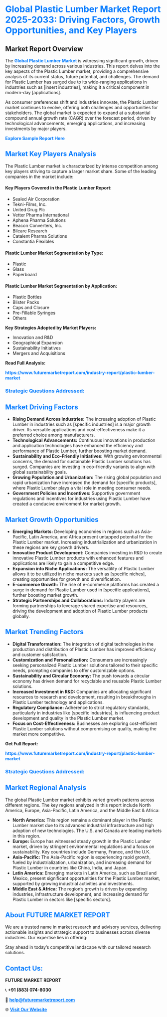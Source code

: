 <h1 style="color: #007BFF;">Global Plastic Lumber Market Report 2025-2033: Driving Factors, Growth Opportunities, and Key Players</h1>

<section id="overview">
<h2>Market Report Overview</h2>
<p>The <a href="https://www.futuremarketreport.com/industry-report/plastic-lumber-market" style="color: #007BFF; text-decoration: none;"><strong>Global Plastic Lumber Market</strong></a> is witnessing significant growth, driven by increasing demand across various industries. This report delves into the key aspects of the Plastic Lumber market, providing a comprehensive analysis of its current status, future potential, and challenges. The demand for Plastic Lumber has surged due to its wide-ranging applications in industries such as [insert industries], making it a critical component in modern-day [applications].</p>
<p>As consumer preferences shift and industries innovate, the Plastic Lumber market continues to evolve, offering both challenges and opportunities for stakeholders. The global market is expected to expand at a substantial compound annual growth rate (CAGR) over the forecast period, driven by technological advancements, emerging applications, and increasing investments by major players.</p>
</section>

<section id="overview">
<p><a href="https://www.futuremarketreport.com/request-sample/reportId=35411" style="color: #007BFF; text-decoration: none;"><strong>Explore Sample Report Here</strong></a></p>
</section>

<section id="key-players">
<h2 style="color: #007BFF;">Market Key Players Analysis</h2>
<p>The Plastic Lumber market is characterized by intense competition among key players striving to capture a larger market share. Some of the leading companies in the market include:</p>
<h4>Key Players Covered in the Plastic Lumber Report:</h4>
<ul><li>Sealed Air Corporation</li><li>Tekni-Films, Inc.</li><li>United Drug Plc</li><li>Vetter Pharma International</li><li>Aphena Pharma Solutions</li><li>Beacon Converters, Inc.</li><li>Bilcare Research</li><li>Catalent Pharma Solutions</li><li>Constantia Flexibles</li></ul>
<h4>Plastic Lumber Market Segmentation by Type:</h4>
<ul><li>Plastic</li><li>Glass</li><li>Paperboard</li></ul>

<h4>Plastic Lumber Market Segmentation by Application:</h4>
<ul><li>Plastic Bottles</li><li>Blister Packs</li><li>Caps and Closure</li><li>Pre-Fillable Syringes</li><li>Others</li></ul>
<p><strong>Key Strategies Adopted by Market Players:</strong></p>
<ul>
<li>Innovation and R&D</li>
<li>Geographical Expansion</li>
<li>Sustainability Initiatives</li>
<li>Mergers and Acquisitions</li>
</ul>
</section>

<section>
<p><strong>Read Full Analysis: </strong></p><a href="https://www.futuremarketreport.com/industry-report/plastic-lumber-market" style="color: #007BFF; text-decoration: none;"><strong>https://www.futuremarketreport.com/industry-report/plastic-lumber-market</strong></a>
<h3 style="color: #007BFF;">Strategic Questions Addressed:</h3>
</section>

<section id="driving-factors">
<h2 style="color: #007BFF;">Market Driving Factors</h2>
<ul>
<li><strong>Rising Demand Across Industries:</strong> The increasing adoption of Plastic Lumber in industries such as [specific industries] is a major growth driver. Its versatile applications and cost-effectiveness make it a preferred choice among manufacturers.</li>
<li><strong>Technological Advancements:</strong> Continuous innovations in production and application technologies have enhanced the efficiency and performance of Plastic Lumber, further boosting market demand.</li>
<li><strong>Sustainability and Eco-Friendly Initiatives:</strong> With growing environmental concerns, the demand for sustainable Plastic Lumber solutions has surged. Companies are investing in eco-friendly variants to align with global sustainability goals.</li>
<li><strong>Growing Population and Urbanization:</strong> The rising global population and rapid urbanization have increased the demand for [specific products], where Plastic Lumber plays a vital role in meeting consumer needs.</li>
<li><strong>Government Policies and Incentives:</strong> Supportive government regulations and incentives for industries using Plastic Lumber have created a conducive environment for market growth.</li>
</ul>
</section>

<section id="growth-opportunities">
<h2 style="color: #007BFF;">Market Growth Opportunities</h2>
<ul>
<li><strong>Emerging Markets:</strong> Developing economies in regions such as Asia-Pacific, Latin America, and Africa present untapped potential for the Plastic Lumber market. Increasing industrialization and urbanization in these regions are key growth drivers.</li>
<li><strong>Innovative Product Development:</strong> Companies investing in R&D to create innovative Plastic Lumber products with enhanced features and applications are likely to gain a competitive edge.</li>
<li><strong>Expansion into Niche Applications:</strong> The versatility of Plastic Lumber allows it to be utilized in niche markets such as [specific niches], creating opportunities for growth and diversification.</li>
<li><strong>E-commerce Growth:</strong> The rise of e-commerce platforms has created a surge in demand for Plastic Lumber used in [specific applications], further boosting market growth.</li>
<li><strong>Strategic Partnerships and Collaborations:</strong> Industry players are forming partnerships to leverage shared expertise and resources, driving the development and adoption of Plastic Lumber products globally.</li>
</ul>
</section>

<section id="trending-factors">
<h2 style="color: #007BFF;">Market Trending Factors</h2>
<ul>
<li><strong>Digital Transformation:</strong> The integration of digital technologies in the production and distribution of Plastic Lumber has improved efficiency and customer satisfaction.</li>
<li><strong>Customization and Personalization:</strong> Consumers are increasingly seeking personalized Plastic Lumber solutions tailored to their specific needs, prompting companies to offer customizable options.</li>
<li><strong>Sustainability and Circular Economy:</strong> The push towards a circular economy has driven demand for recyclable and reusable Plastic Lumber solutions.</li>
<li><strong>Increased Investment in R&D:</strong> Companies are allocating significant resources to research and development, resulting in breakthroughs in Plastic Lumber technology and applications.</li>
<li><strong>Regulatory Compliance:</strong> Adherence to strict regulatory standards, particularly in industries like [specific industries], is influencing product development and quality in the Plastic Lumber market.</li>
<li><strong>Focus on Cost-Effectiveness:</strong> Businesses are exploring cost-efficient Plastic Lumber solutions without compromising on quality, making the market more competitive.</li>
</ul>
</section>

<section>
<p><strong>Get Full Report: </strong></p><a href="https://www.futuremarketreport.com/industry-report/plastic-lumber-market" style="color: #007BFF; text-decoration: none;"><strong>https://www.futuremarketreport.com/industry-report/plastic-lumber-market</strong></a>
<h3 style="color: #007BFF;">Strategic Questions Addressed:</h3>
</section>


<section id="regional-analysis">
<h2 style="color: #007BFF;">Market Regional Analysis</h2>
<p>The global Plastic Lumber market exhibits varied growth patterns across different regions. The key regions analyzed in this report include North America, Europe, Asia-Pacific, Latin America, and the Middle East & Africa:</p>
<ul>
<li><strong>North America:</strong> This region remains a dominant player in the Plastic Lumber market due to its advanced industrial infrastructure and high adoption of new technologies. The U.S. and Canada are leading markets in this region.</li>
<li><strong>Europe:</strong> Europe has witnessed steady growth in the Plastic Lumber market, driven by stringent environmental regulations and a focus on sustainability. Key countries include Germany, France, and the U.K.</li>
<li><strong>Asia-Pacific:</strong> The Asia-Pacific region is experiencing rapid growth, fueled by industrialization, urbanization, and increasing demand for Plastic Lumber in countries like China, India, and Japan.</li>
<li><strong>Latin America:</strong> Emerging markets in Latin America, such as Brazil and Mexico, present significant opportunities for the Plastic Lumber market, supported by growing industrial activities and investments.</li>
<li><strong>Middle East & Africa:</strong> The region’s growth is driven by expanding industries, infrastructure development, and increasing demand for Plastic Lumber in sectors like [specific sectors].</li>
</ul>
</section>

<footer>
<h2 style="color: #007BFF;">About FUTURE MARKET REPORT</h2>
<p>We are a trusted name in market research and advisory services, delivering actionable insights and strategic support to businesses across diverse industries. Our expertise lies in offering:</p>

<p>Stay ahead in today’s competitive landscape with our tailored research solutions.</p>

<h2 style="color: #007BFF;">Contact Us:</h2>
<p><strong>FUTURE MARKET REPORT</strong></p>
<p>📞 <strong>+91 (883) 074-8030</strong></p>
<p>📧 <strong><a href="mailto:help@futuremarketreport.com" style="color: #007BFF;">help@futuremarketreport.com</a></strong></p>
<p>🌐 <strong><a href="https://www.futuremarketreport.com/" style="color: #007BFF;">Visit Our Website</a></strong></p>
</footer>